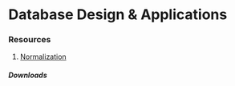 # Database Design & Applications

### Resources

1. [Normalization](https://www.freecodecamp.org/news/database-normalization-1nf-2nf-3nf-table-examples/)

##### Downloads

